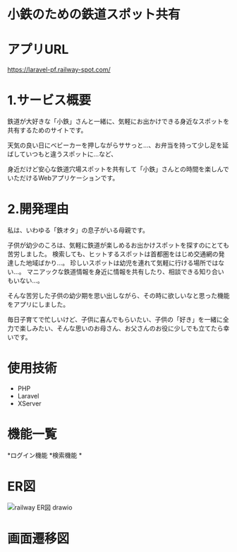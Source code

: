 # 小鉄のための鉄道スポット共有

# アプリURL
https://laravel-pf.railway-spot.com/

# 1.サービス概要
鉄道が大好きな「小鉄」さんと一緒に、気軽にお出かけできる身近なスポットを共有するためのサイトです。

天気の良い日にベビーカーを押しながらササっと…、お弁当を持って少し足を延ばしていつもと違うスポットに…など、

身近だけど安心な鉄道穴場スポットを共有して「小鉄」さんとの時間を楽しんでいただけるWebアプリケーションです。

# 2.開発理由
私は、いわゆる「鉄オタ」の息子がいる母親です。

子供が幼少のころは、気軽に鉄道が楽しめるお出かけスポットを探すのにとても苦労しました。
検索しても、ヒットするスポットは首都圏をはじめ交通網の発達した地域ばかり…。
珍しいスポットは幼児を連れて気軽に行ける場所ではない…。
マニアックな鉄道情報を身近に情報を共有したり、相談できる知り合いもいない…。

そんな苦労した子供の幼少期を思い出しながら、その時に欲しいなと思った機能をアプリにしました。

毎日子育てで忙しいけど、子供に喜んでもらいたい、子供の「好き」を一緒に全力で楽しみたい、そんな思いのお母さん、お父さんのお役に少しでも立てたら幸いです。

# 使用技術
* PHP
* Laravel
* XServer

# 機能一覧
*ログイン機能
*検索機能
*

# ER図
![railway ER図 drawio](https://github.com/user-attachments/assets/0d422c15-e4b4-4e28-a28e-be7c2ceb45f4)



# 画面遷移図




